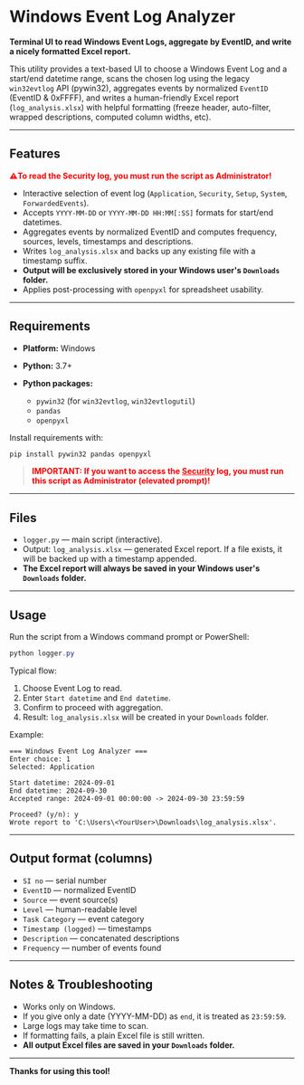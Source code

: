# Windows Event Log Analyzer

**Terminal UI to read Windows Event Logs, aggregate by EventID, and write a nicely formatted Excel report.**

This utility provides a text-based UI to choose a Windows Event Log and a start/end datetime range, scans the chosen log using the legacy `win32evtlog` API (pywin32), aggregates events by normalized `EventID` (EventID & 0xFFFF), and writes a human-friendly Excel report (`log_analysis.xlsx`) with helpful formatting (freeze header, auto-filter, wrapped descriptions, computed column widths, etc).

---

## Features
<span style="color: red; font-weight: bold;">**⚠️To read the Security log, you must run the script as Administrator!**</span>
* Interactive selection of event log (`Application`, `Security`, `Setup`, `System`, `ForwardedEvents`).
* Accepts `YYYY-MM-DD` or `YYYY-MM-DD HH:MM[:SS]` formats for start/end datetimes.
* Aggregates events by normalized EventID and computes frequency, sources, levels, timestamps and descriptions.
* Writes `log_analysis.xlsx` and backs up any existing file with a timestamp suffix.
* **Output will be exclusively stored in your Windows user's `Downloads` folder.**
* Applies post-processing with `openpyxl` for spreadsheet usability.

---

## Requirements

* **Platform:** Windows
* **Python:** 3.7+
* **Python packages:**

  * `pywin32` (for `win32evtlog`, `win32evtlogutil`)
  * `pandas`
  * `openpyxl`

Install requirements with:

```bash
pip install pywin32 pandas openpyxl
```

> <span style="color: red; font-weight: bold;">**IMPORTANT:** If you want to access the <u>Security</u> log, you must run this script as Administrator (elevated prompt)!</span>

---

## Files

* `logger.py` — main script (interactive).
* Output: `log_analysis.xlsx` — generated Excel report. If a file exists, it will be backed up with a timestamp appended.
* **The Excel report will always be saved in your Windows user's `Downloads` folder.**

---

## Usage

Run the script from a Windows command prompt or PowerShell:

```powershell
python logger.py
```

Typical flow:

1. Choose Event Log to read.
2. Enter `Start datetime` and `End datetime`.
3. Confirm to proceed with aggregation.
4. Result: `log_analysis.xlsx` will be created in your `Downloads` folder.

Example:

```
=== Windows Event Log Analyzer ===
Enter choice: 1
Selected: Application

Start datetime: 2024-09-01
End datetime: 2024-09-30
Accepted range: 2024-09-01 00:00:00 -> 2024-09-30 23:59:59

Proceed? (y/n): y
Wrote report to 'C:\Users\<YourUser>\Downloads\log_analysis.xlsx'.
```

---

## Output format (columns)

* `SI no` — serial number
* `EventID` — normalized EventID
* `Source` — event source(s)
* `Level` — human-readable level
* `Task Category` — event category
* `Timestamp (logged)` — timestamps
* `Description` — concatenated descriptions
* `Frequency` — number of events found

---

## Notes & Troubleshooting

* Works only on Windows.
* If you give only a date (YYYY-MM-DD) as `end`, it is treated as `23:59:59`.
* Large logs may take time to scan.
* If formatting fails, a plain Excel file is still written.
* **All output Excel files are saved in your `Downloads` folder.**

---

**Thanks for using this tool!**
